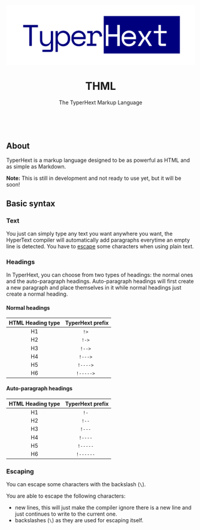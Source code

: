 <p align="center">
    <a href="https://typerhext.com/"><img src="./logo.svg" align="center"></a>
    <h1 align="center">THML</h1>
    <p align="center">The TyperHext Markup Language</p>
</p>

<br>
<br>
<br>

## About

TyperHext is a markup language designed to be as powerful as HTML and as simple as Markdown.

**Note:** This is still in development and not ready to use yet, but it will be soon!

## Basic syntax

### Text

You just can simply type any text you want anywhere you want, the HyperText compiler will automatically add paragraphs everytime an empty line is detected. You have to [escape](#escaping) some characters when using plain text.

### Headings

In TyperHext, you can choose from two types of headings: the normal ones and the auto-paragraph headings. Auto-paragraph headings will first create a new paragraph and place themselves in it while normal headings just create a normal heading.

#### Normal headings

| HTML Heading type | TyperHext prefix |
|:---:|:---:|
| H1 | `!> ` |
| H2 | `!-> ` |
| H3 | `!--> ` |
| H4 | `!---> ` |
| H5 | `!----> ` |
| H6 | `!-----> ` |

#### Auto-paragraph headings

| HTML Heading type | TyperHext prefix |
|:---:|:---:|
| H1 | `!- ` |
| H2 | `!-- ` |
| H3 | `!--- ` |
| H4 | `!---- ` |
| H5 | `!----- ` |
| H6 | `!------ ` |

### Escaping

You can escape some characters with the backslash (`\`).

You are able to escape the following characters:

- new lines, this will just make the compiler ignore there is a new line and just continues to write to the current one.
- backslashes (`\`) as they are used for escaping itself.
